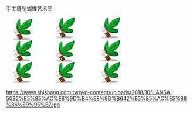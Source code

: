 手工缝制蝴蝶艺术品


![手工缝制蝴蝶艺术品](https://github.com/ywangnccu/ywang/blob/main/images/Ninebutterflies.jpg)

https://www.shishang.com.tw/wp-content/uploads/2018/10/HANSA-5092%E5%85%AC%E8%9D%B4%E8%9D%B642%E5%85%AC%E5%88%86%E9%95%B7.jpg
